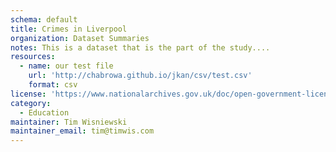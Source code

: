 ```yaml
---
schema: default
title: Crimes in Liverpool
organization: Dataset Summaries
notes: This is a dataset that is the part of the study....
resources:
  - name: our test file
    url: 'http://chabrowa.github.io/jkan/csv/test.csv'
    format: csv
license: 'https://www.nationalarchives.gov.uk/doc/open-government-licence/version/3/'
category:
  - Education
maintainer: Tim Wisniewski
maintainer_email: tim@timwis.com
---
```

